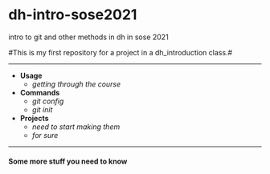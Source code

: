 # dh-intro-sose2021
intro to git and other methods in dh in sose 2021


#This is my first repository for a project in a dh_introduction class.#

---

* **Usage**
  * _getting through the course_
* **Commands**
  * _git config_
  * _git init_
* **Projects**
  * _need to start making them_
  * _for sure_

---

#### Some more stuff you need to know ####
